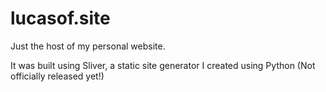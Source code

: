 # lucasof.site
Just the host of my personal website.

It was built using Sliver, a static site generator I created using Python (Not officially released yet!)